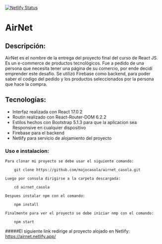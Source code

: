 [![Netlify Status](https://api.netlify.com/api/v1/badges/7d334c03-ca2a-4a3e-91d2-a1a8328b8be5/deploy-status)](https://app.netlify.com/sites/airnet/deploys)
# AirNet

## Descripción:
AirNet es el nombre de la entrega del proyecto final del curso de React JS. Es un e-commerce de productos tecnológicos. Fue a pedido de una persona que necesita tener una página de su comercio, por ende decidí emprender este desafío. Se utilizó Firebase como backend, para poder saber el codigo del pedido y los productos seleccionados por la persona que hace la compra.

## Tecnologías:

- Interfaz realizada con React 17.0.2
- Routin realizado con React-Router-DOM 6.2.2
- Estilos hechos con Bootstrap 5.1.3 para que la aplicacion sea Responsive en cualquier dispositivo
- Firebase para el backend
- Netlify para servicio de alojamiento del proyecto

### Uso e instalacion:
```
Para clonar mi proyecto se debe usar el siguiente comando:

    git clone https://github.com/majocasola/airnet_casola.git

Luego por consola dirigirse a la carpeta descargada:

    cd airnet_casola

Despues instalar npm con el comando:

    npm install

Finalmente para ver el proyecto se debe iniciar nmp con el comando:

    npm start
```


#####El siguiente link redirige al proyecto alojado en Netlify:
 https://airnet.netlify.app/